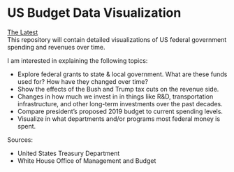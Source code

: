 # US Budget Data Visualization
[The Latest](https://itlyons.github.io/USBudget_DataVisualization/Maps.html)  
This repository will contain detailed visualizations of US federal government spending and revenues over time. 

I am interested in explaining the following topics:
* Explore federal grants to state & local government. What are these funds used for? How have they changed over time?
* Show the effects of the Bush and Trump tax cuts on the revenue side. 
* Changes in how much we invest in in things like R&D, transportation infrastructure, and other long-term investments over the past decades. 
* Compare president’s proposed 2019 budget to current spending levels. 
* Visualize in what departments and/or programs most federal money is spent.

Sources:
* United States Treasury Department
* White House Office of Management and Budget  


